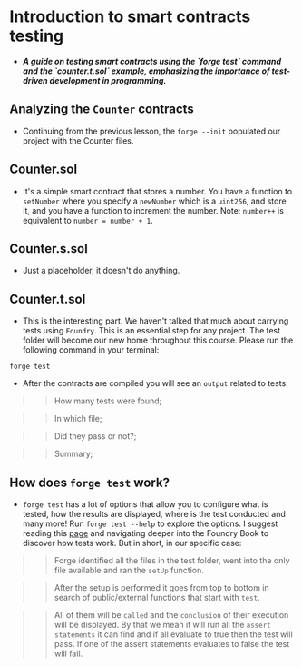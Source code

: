 # Introduction to smart contracts testing
- ***A guide on testing smart contracts using the \`forge test\` command and the \`counter.t.sol\` example, emphasizing the importance of test-driven development in programming.***

## Analyzing the `Counter` contracts
- Continuing from the previous lesson, the `forge --init` populated our project with the Counter files.

## Counter.sol
- It's a simple smart contract that stores a number. You have a function to `setNumber` where you specify a `newNumber` which is a `uint256`, and store it, and you have a function to increment the number. Note: `number++` is equivalent to `number = number + 1`.

## Counter.s.sol
- Just a placeholder, it doesn't do anything. 

## Counter.t.sol
- This is the interesting part. We haven't talked that much about carrying tests using `Foundry`. This is an essential step for any project. The test folder will become our new home throughout this course. Please run the following command in your terminal: 

```
forge test
``` 

- After the contracts are compiled you will see an `output` related to tests:

>> How many tests were found;

>> In which file;

>> Did they pass or not?;

>> Summary;

## How does `forge test` work?
- `forge test` has a lot of options that allow you to configure what is tested, how the results are displayed, where is the test conducted and many more! Run `forge test --help` to explore the options. I suggest reading this [page](https://book.getfoundry.sh/forge/tests) and navigating deeper into the Foundry Book to discover how tests work. But in short, in our specific case:

>> Forge identified all the files in the test folder, went into the only file available and ran the `setUp` function.

>> After the setup is performed it goes from top to bottom in search of public/external functions that start with `test`.

>> All of them will be `called` and the `conclusion` of their execution will be displayed. By that we mean it will run all the `assert statements` it can find and if all evaluate to true then the test will pass. If one of the assert statements evaluates to false the test will fail.
